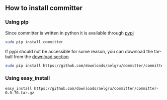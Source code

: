 ## How to install committer

### Using pip 

Since committer is written in python it is available through [pypi](http://pypi.python.org/pypi/committer/)

```bash
sudo pip install committer
```

If pypi should not be accessible for some reason, you can download the tar-ball from the
[download section](https://github.com/downloads/aelgru/committer)

```bash
sudo pip install https://github.com/downloads/aelgru/committer/committer-0.0.70.tar.gz
```

### Using easy_install
```
easy_install https://github.com/downloads/aelgru/committer/committer-0.0.70.tar.gz
```

